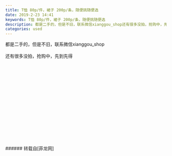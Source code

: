 ```yaml
---
title: T恤 80p/件，裙子 200p/条，随便挑随便选
date: 2019-2-23 14:41
keywords: T恤 80p/件，裙子 200p/条，随便挑随便选
description: 都是二手的，但是不旧，联系微信xianggou_shop还有很多没拍，抢购中，先到先得
categories: used
---
```

<td class="t_f" id="postmessage_3098343">

都是二手的，但是不旧，联系微信xianggou_shop<br/>
<br/>
还有很多没拍，抢购中，先到先得<br/>
<img alt="" border="0" class="zoom" data-cf-modified-2fc9265b859a7ac6cafce9c2-="" file="http://www.flw.ph/data/appbyme/upload/image/201902/23/LjlcoHI5r4Kg.jpg" id="aimg_toNUf" lazyloadthumb="1" onclick="" onmouseover="" src="http://www.flw.ph/data/appbyme/upload/image/201902/23/LjlcoHI5r4Kg.jpg"/><br/>
<br/>
<img alt="" border="0" class="zoom" data-cf-modified-2fc9265b859a7ac6cafce9c2-="" file="http://www.flw.ph/data/appbyme/upload/image/201902/23/pFpIPnocUctX.jpg" id="aimg_S9Ne9" lazyloadthumb="1" onclick="" onmouseover="" src="http://www.flw.ph/data/appbyme/upload/image/201902/23/pFpIPnocUctX.jpg"/><br/>
<br/>
<img alt="" border="0" class="zoom" data-cf-modified-2fc9265b859a7ac6cafce9c2-="" file="http://www.flw.ph/data/appbyme/upload/image/201902/23/WsFQBTNRZD33.jpg" id="aimg_cez7x" lazyloadthumb="1" onclick="" onmouseover="" src="http://www.flw.ph/data/appbyme/upload/image/201902/23/WsFQBTNRZD33.jpg"/><br/>
<br/>
<img alt="" border="0" class="zoom" data-cf-modified-2fc9265b859a7ac6cafce9c2-="" file="http://www.flw.ph/data/appbyme/upload/image/201902/23/fmF0wr0oCocp.jpg" id="aimg_drdce" lazyloadthumb="1" onclick="" onmouseover="" src="http://www.flw.ph/data/appbyme/upload/image/201902/23/fmF0wr0oCocp.jpg"/><br/>
<br/>
<img alt="" border="0" class="zoom" data-cf-modified-2fc9265b859a7ac6cafce9c2-="" file="http://www.flw.ph/data/appbyme/upload/image/201902/23/BTVIULUBwSIb.jpg" id="aimg_usO2E" lazyloadthumb="1" onclick="" onmouseover="" src="http://www.flw.ph/data/appbyme/upload/image/201902/23/BTVIULUBwSIb.jpg"/><br/>
<br/>
<img alt="" border="0" class="zoom" data-cf-modified-2fc9265b859a7ac6cafce9c2-="" file="http://www.flw.ph/data/appbyme/upload/image/201902/23/PlInCY65kLxN.jpg" id="aimg_F0ARw" lazyloadthumb="1" onclick="" onmouseover="" src="http://www.flw.ph/data/appbyme/upload/image/201902/23/PlInCY65kLxN.jpg"/><br/>
<br/>
<img alt="" border="0" class="zoom" data-cf-modified-2fc9265b859a7ac6cafce9c2-="" file="http://www.flw.ph/data/appbyme/upload/image/201902/23/i3XgWVuJqLBn.jpg" id="aimg_aCckD" lazyloadthumb="1" onclick="" onmouseover="" src="http://www.flw.ph/data/appbyme/upload/image/201902/23/i3XgWVuJqLBn.jpg"/><br/>
<br/>
<img alt="" border="0" class="zoom" data-cf-modified-2fc9265b859a7ac6cafce9c2-="" file="http://www.flw.ph/data/appbyme/upload/image/201902/23/j2wn3hpeiBEd.jpg" id="aimg_Fovvk" lazyloadthumb="1" onclick="" onmouseover="" src="http://www.flw.ph/data/appbyme/upload/image/201902/23/j2wn3hpeiBEd.jpg"/><br/>
<br/>
<img alt="" border="0" class="zoom" data-cf-modified-2fc9265b859a7ac6cafce9c2-="" file="http://www.flw.ph/data/appbyme/upload/image/201902/23/088DQvmuo5xi.jpg" id="aimg_oSHxk" lazyloadthumb="1" onclick="" onmouseover="" src="http://www.flw.ph/data/appbyme/upload/image/201902/23/088DQvmuo5xi.jpg"/><br/>
<br/>
<img alt="" border="0" class="zoom" data-cf-modified-2fc9265b859a7ac6cafce9c2-="" file="http://www.flw.ph/data/appbyme/upload/image/201902/23/SyTRYuWav6Uw.jpg" id="aimg_oqhkh" lazyloadthumb="1" onclick="" onmouseover="" src="http://www.flw.ph/data/appbyme/upload/image/201902/23/SyTRYuWav6Uw.jpg"/><br/>
<br/>
<img alt="" border="0" class="zoom" data-cf-modified-2fc9265b859a7ac6cafce9c2-="" file="http://www.flw.ph/data/appbyme/upload/image/201902/23/E9Lp5DOEj5GI.jpg" id="aimg_b26ut" lazyloadthumb="1" onclick="" onmouseover="" src="http://www.flw.ph/data/appbyme/upload/image/201902/23/E9Lp5DOEj5GI.jpg"/><br/>
<br/>
<img alt="" border="0" class="zoom" data-cf-modified-2fc9265b859a7ac6cafce9c2-="" file="http://www.flw.ph/data/appbyme/upload/image/201902/23/1v5xvqMgr28Y.jpg" id="aimg_Lzcgg" lazyloadthumb="1" onclick="" onmouseover="" src="http://www.flw.ph/data/appbyme/upload/image/201902/23/1v5xvqMgr28Y.jpg"/><br/>
<br/>
<img alt="" border="0" class="zoom" data-cf-modified-2fc9265b859a7ac6cafce9c2-="" file="http://www.flw.ph/data/appbyme/upload/image/201902/23/zfM90r6369fX.jpg" id="aimg_Riwne" lazyloadthumb="1" onclick="" onmouseover="" src="http://www.flw.ph/data/appbyme/upload/image/201902/23/zfM90r6369fX.jpg"/><br/>
<br/>
<img alt="" border="0" class="zoom" data-cf-modified-2fc9265b859a7ac6cafce9c2-="" file="http://www.flw.ph/data/appbyme/upload/image/201902/23/3F4FIITRigT6.jpg" id="aimg_Jo600" lazyloadthumb="1" onclick="" onmouseover="" src="http://www.flw.ph/data/appbyme/upload/image/201902/23/3F4FIITRigT6.jpg"/><br/>
<br/>
<img alt="" border="0" class="zoom" data-cf-modified-2fc9265b859a7ac6cafce9c2-="" file="http://www.flw.ph/data/appbyme/upload/image/201902/23/22BKcXTuZSpg.jpg" id="aimg_gLBn2" lazyloadthumb="1" onclick="" onmouseover="" src="http://www.flw.ph/data/appbyme/upload/image/201902/23/22BKcXTuZSpg.jpg"/><br/>
<br/>
</td>
###### 转载自[菲龙网]